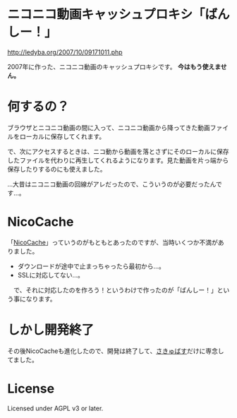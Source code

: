 ニコニコ動画キャッシュプロキシ「ばんしー！」
====
http://ledyba.org/2007/10/09171011.php

2007年に作った、ニコニコ動画のキャッシュプロキシです。 **今はもう使えません。**

何するの？
====
ブラウザとニコニコ動画の間に入って、ニコニコ動画から降ってきた動画ファイルをローカルに保存してくれます。

で、次にアクセスするときは、ニコ動から動画を落とさずにそのローカルに保存したファイルを代わりに再生してくれるようになります。見た動画を片っ端から保存したりするのにも使えました。


…大昔はニコニコ動画の回線がアレだったので、こういうのが必要だったんです…。

NicoCache
====
「[NicoCache](http://www58.atwiki.jp/nicocache/)」っていうのがもともとあったのですが、当時いくつか不満がありました。

* ダウンロードが途中で止まっちゃったら最初から…。
* SSLに対応してない…。

　で、それに対応したのを作ろう！というわけで作ったのが「ばんしー！」という事になります。

しかし開発終了
====
その後NicoCacheも進化したので、開発は終了して、[さきゅばす](http://saccubus.sourceforge.jp/)だけに専念してました。

License
====
Licensed under AGPL v3 or later.


